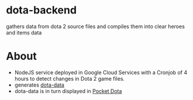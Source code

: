 # dota-backend
gathers data from dota 2 source files and compiles them into clear heroes and items data

# About
- NodeJS service deployed in Google Cloud Services with a Cronjob of 4 hours to detect changes in Dota 2 game files.
- generates [dota-data](https://github.com/kriskate/dota-data)
- dota-data is in turn displayed in [Pocket Dota](https://github.com/kriskate/pocket-dota)
